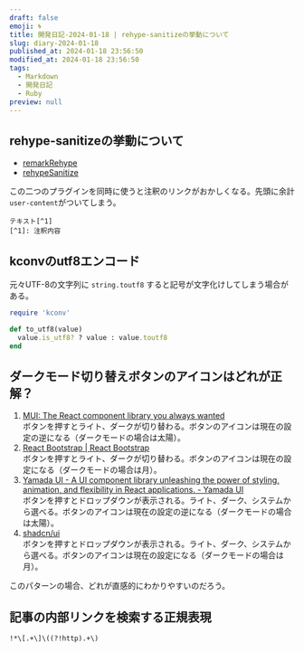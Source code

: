 ```yaml
---
draft: false
emoji: 🌀
title: 開発日記-2024-01-18 | rehype-sanitizeの挙動について
slug: diary-2024-01-18
published_at: 2024-01-18 23:56:50
modified_at: 2024-01-18 23:56:50
tags:
  - Markdown
  - 開発日記
  - Ruby
preview: null
---
```


## rehype-sanitizeの挙動について

- [remarkRehype](https://github.com/remarkjs/remark-rehype)
- [rehypeSanitize](https://github.com/rehypejs/rehype-sanitize)

この二つのプラグインを同時に使うと注釈のリンクがおかしくなる。先頭に余計`user-content`がついてしまう。

```markdown:注釈のマークダウン
テキスト[^1]
[^1]: 注釈内容
```

## kconvのutf8エンコード

元々UTF-8の文字列に `string.toutf8` すると記号が文字化けしてしまう場合がある。

```ruby
require 'kconv'

def to_utf8(value)
  value.is_utf8? ? value : value.toutf8
end
```

## ダークモード切り替えボタンのアイコンはどれが正解？

1. [MUI: The React component library you always wanted](https://mui.com/)  
   ボタンを押すとライト、ダークが切り替わる。ボタンのアイコンは現在の設定の逆になる（ダークモードの場合は太陽）。
2. [React Bootstrap | React Bootstrap](https://react-bootstrap.github.io/)  
   ボタンを押すとライト、ダークが切り替わる。ボタンのアイコンは現在の設定になる（ダークモードの場合は月）。
3. [Yamada UI - A UI component library unleashing the power of styling, animation, and flexibility in React applications. - Yamada UI](https://yamada-ui.com/)  
   ボタンを押すとドロップダウンが表示される。ライト、ダーク、システムから選べる。ボタンのアイコンは現在の設定の逆になる（ダークモードの場合は太陽）。
4. [shadcn/ui](https://ui.shadcn.com/)  
   ボタンを押すとドロップダウンが表示される。ライト、ダーク、システムから選べる。ボタンのアイコンは現在の設定になる（ダークモードの場合は月）。

このパターンの場合、どれが直感的にわかりやすいのだろう。

## 記事の内部リンクを検索する正規表現

`!*\[.+\]\((?!http).+\)`

